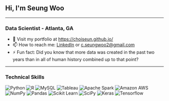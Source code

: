 ## Hi, I'm Seung Woo

---

### Data Scientist - Atlanta, GA

- 🔭 Visit my portfolio at https://choiseun.github.io/
- 📫 How to reach me: [LinkedIn](https://www.linkedin.com/in/seung-woo-choi/) or c.seungwoo2@gmail.com
- ⚡ Fun fact: Did you know that more data was created in the past two years than in all of human history combined up to that point?

---

### Technical Skills

![Python](https://img.shields.io/badge/Python-FFD43B?style=for-the-badge&logo=python&logoColor=blue)
![R](https://img.shields.io/badge/R-276DC3?style=for-the-badge&logo=r&logoColor=white)
![MySQL](https://img.shields.io/badge/MySQL-005C84?style=for-the-badge&logo=mysql&logoColor=white)
![Tableau](https://img.shields.io/badge/Tableau-E97627?style=for-the-badge&logo=Tableau&logoColor=white)
![Apache Spark](https://img.shields.io/badge/Apache_Spark-FFFFFF?style=for-the-badge&logo=apachespark&logoColor=#E35A16)
![Amazon AWS](https://img.shields.io/badge/Amazon_AWS-FF9900?style=for-the-badge&logo=amazonaws&logoColor=white)
![NumPy](https://img.shields.io/badge/Numpy-777BB4?style=for-the-badge&logo=numpy&logoColor=white)
![Pandas](https://img.shields.io/badge/Pandas-2C2D72?style=for-the-badge&logo=pandas&logoColor=white)
![Scikit Learn](https://img.shields.io/badge/scikit_learn-F7931E?style=for-the-badge&logo=scikit-learn&logoColor=white)
![SciPy](https://img.shields.io/badge/SciPy-654FF0?style=for-the-badge&logo=SciPy&logoColor=white)
![Keras](https://img.shields.io/badge/Keras-FF0000?style=for-the-badge&logo=keras&logoColor=white)
![Tensorflow](https://img.shields.io/badge/TensorFlow-FF6F00?style=for-the-badge&logo=tensorflow&logoColor=white)
